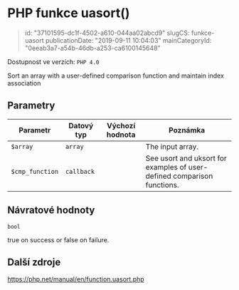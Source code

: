 PHP funkce uasort()
================================

> id: "37101595-dc1f-4502-a610-044aa02abcd9"
> slugCS: funkce-uasort
> publicationDate: "2019-09-11 10:04:03"
> mainCategoryId: "0eeab3a7-a54b-46db-a253-ca6100145648"

Dostupnost ve verzích: `PHP 4.0`

Sort an array with a user-defined comparison function and maintain index association


Parametry
--------------

| Parametr | Datový typ | Výchozí hodnota | Poznámka |
|-----|-----|-----|-----|
| `$array` | `array` |  | The input array. |
| `$cmp_function` | `callback` |  | See usort and uksort for examples of user-defined comparison functions. |


Návratové hodnoty
----------------

`bool`

true on success or false on failure.

Další zdroje
------------

https://php.net/manual/en/function.uasort.php
